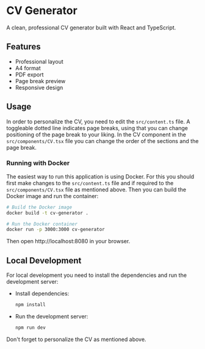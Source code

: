 # CV Generator

A clean, professional CV generator built with React and TypeScript.

## Features

- Professional layout
- A4 format
- PDF export
- Page break preview
- Responsive design

## Usage

In order to personalize the CV, you need to edit the `src/content.ts` file.
A toggleable dotted line indicates page breaks, using that you can change positioning of the page break to your liking.
In the CV component in the `src/components/CV.tsx` file you can change the order of the sections and the page break.

### Running with Docker

The easiest way to run this application is using Docker.
For this you should first make changes to the `src/content.ts` file and if required to the `src/components/CV.tsx` file as mentioned above.
Then you can build the Docker image and run the container:

```bash
# Build the Docker image
docker build -t cv-generator .

# Run the Docker container
docker run -p 3000:3000 cv-generator
```

Then open http://localhost:8080 in your browser.

## Local Development

For local development you need to install the dependencies and run the development server:

- Install dependencies:
  ```bash
  npm install
  ```
- Run the development server:
  ```bash
  npm run dev
  ```

Don't forget to personalize the CV as mentioned above.
